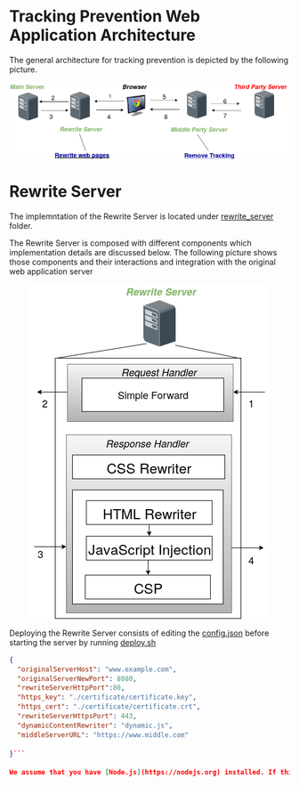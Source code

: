# Tracking Prevention Web Application Architecture
 The general architecture for tracking prevention is depicted by the following picture. 
 <p align="center">
  <img src="images/narchitecture-2.png?raw=true" alt="Tracking Prevention Web Application Architecture"/>
</p>

# Rewrite Server
The implemntation of the Rewrite Server is located under [rewrite_server](rewrite_server) folder.

The Rewrite Server is composed with different components which implementation details are discussed below. The following picture shows those components and their interactions and integration with the original web application server

<p align="center">
  <img src="images/rewrite.png?raw=true" alt="Rewrite Server"/>
</p>

Deploying the Rewrite Server consists of editing the [config.json](config.json) before starting the server by running [deploy.sh](deploy.sh)
```json 
{
  "originalServerHost": "www.example.com",
  "originalServerNewPort": 8080,
  "rewriteServerHttpPort":80,
  "https_key": "./certificate/certificate.key",
  "https_cert": "./certificate/certificate.crt",
  "rewriteServerHttpsPort": 443,
  "dynamicContentRewriter": "dynamic.js",
  "middleServerURL": "https://www.middle.com"

}```

We assume that you have [Node.js](https://nodejs.org) installed. If this is the case, the [npm](https://www.npmjs.com) package manager should also be installed. [deploy.sh](deploy.sh) will invoke npm to install the packages [request](https://www.npmjs.com/package/request), [jsdom](https://www.npmjs.com/package/jsdom), [css](https://www.npmjs.com/package/css) and [websocket](https://www.npmjs.com/package/websocket) required by the Rewrite Server to work correctly. Finally it will deploy the server.
